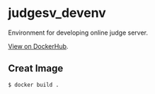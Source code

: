 # judgesv_devenv
Environment for developing online judge server.

[View on DockerHub](https://hub.docker.com/r/tac0x2a/judgesv_devenv/).

## Creat Image

```
$ docker build .
```
